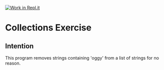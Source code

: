 [![Work in Repl.it](https://classroom.github.com/assets/work-in-replit-14baed9a392b3a25080506f3b7b6d57f295ec2978f6f33ec97e36a161684cbe9.svg)](https://classroom.github.com/online_ide?assignment_repo_id=2971215&assignment_repo_type=AssignmentRepo)

# Collections Exercise

## Intention

This program removes strings containing 'oggy' from a list of strings for no reason.
